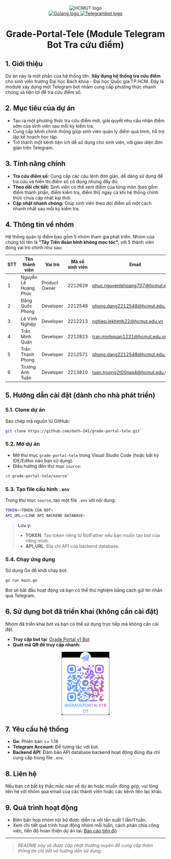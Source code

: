<div align="center">
   <img src="https://hcmut.edu.vn/img/nhanDienThuongHieu/bk_name_en.png" alt="HCMUT logo" width="700">
</div>
<div align="center">
  <a href="">
    <img src="https://cdn3d.iconscout.com/3d/free/thumb/free-golang-3d-icon-download-in-png-blend-fbx-gltf-file-formats--google-logo-go-programming-language-coding-lang-pack-logos-icons-7578004.png" alt="Golang logo" width="140" height="140">
    <img src="https://telegram-bot-sdk.com/img/hero-logo.png" alt="Telegrambot logo" width="140" height="140">
  </a>
  <h1 align="center"> Grade-Portal-Tele (Module Telegram Bot Tra cứu điểm)</h1>
</div>

## 1. Giới thiệu

Dự án này là một phần của hệ thống lớn: **Xây dựng hệ thống tra cứu điểm** cho sinh viên trường Đại học Bách khoa - Đại học Quốc gia TP.HCM. Đây là module xây dựng một Telegram bot nhằm cung cấp phương thức nhanh chóng và tiện lợi để tra cứu điểm số.

## 2. Mục tiêu của dự án

- Tạo ra một phương thức tra cứu điểm mới, giải quyết nhu cầu nhận điểm sớm của sinh viên sau mỗi kỳ kiểm tra.
- Cung cấp kênh chính thống giúp sinh viên quản lý điểm quá trình, hỗ trợ lập kế hoạch học tập.
- Trở thành một kênh tiện ích dễ sử dụng cho sinh viên, với giao diện đơn giản trên Telegram.

## 3. Tính năng chính

- **Tra cứu điểm số:** Cung cấp các câu lệnh đơn giản, dễ dàng sử dụng để tra cứu và hiển thị điểm số cô đọng nhưng đầy đủ.
- **Theo dõi chi tiết:** Sinh viên có thể xem điểm của từng môn (bao gồm điểm thành phần, điểm kiểm tra, điểm thi) ngay cả khi hệ thống chính thức chưa cập nhật kịp thời.
- **Cập nhật nhanh chóng:** Giúp sinh viên theo dõi điểm số một cách nhanh nhất sau mỗi kỳ kiểm tra.

## 4. Thông tin về nhóm

Hệ thống quản lý điểm bao gồm 5 nhóm tham gia phát triển. Nhóm của chúng tôi tên là **"Tây Tiến đoàn binh không mọc tóc"**, với 5 thành viên đóng vai trò chính như sau:

| STT | Tên thành viên           | Vai trò         | Mã số sinh viên | Email                                                     | GitHub                                       |
|-----|--------------------------|-----------------|-----------------|-----------------------------------------------------------|----------------------------------------------|
| 1   | Nguyễn Lê Hoàng Phúc     | Product Owner   | 2212629         | [phuc.nguyenlehoang707@hcmut.edu.vn](mailto:phuc.nguyenlehoang707@hcmut.edu.vn) | [Huangfu1204](https://github.com/Huangfu1204) |
| 2   | Đặng Quốc Phong          | Developer       | 2212548         | [phong.dang2212548@hcmut.edu.vn](mailto:phong.dang2212548@hcmut.edu.vn)         | [phongdang17183](https://github.com/phongdang17183) |
| 3   | Lê Vĩnh Nghiệp           | Developer       | 2212213         | [nghiep.lekhmtk22@hcmut.edu.vn](mailto:nghiep.lekhmtk22@hcmut.edu.vn)           | [vinhnghiep0811](https://github.com/vinhnghiep0811) |
| 4   | Trần Minh Quân           | Developer       | 2212823         | [tran.minhquan1221@hcmut.edu.vn](mailto:tran.minhquan1221@hcmut.edu.vn)         | [Dopalan](https://github.com/Dopalan)         |
| 5   | Trần Thanh Phong         | Developer       | 2212571         | [phong.dang2212548@hcmut.edu.vn](mailto:phong.dang2212548@hcmut.edu.vn)         | [Rabbit-204](https://github.com/rabbit-204)   |
| 6   | Trương Anh Tuấn          | Developer       | 2213810         | [tuan.truong2t00nas4@hcmut.edu.vn](mailto:tuan.truong2t00nas4@hcmut.edu.vn)     | [tuntrng](https://github.com/tuntrng)         |

## 5. Hướng dẫn cài đặt (dành cho nhà phát triển)

### 5.1. Clone dự án

Sao chép mã nguồn từ GitHub:

```bash
git clone https://github.com/dath-241/grade-portal-tele.git`
```

### 5.2. Mở dự án

- Mở thư mục `grade-portal-tele` trong Visual Studio Code (hoặc bất kỳ IDE/Editor nào bạn sử dụng).
- Điều hướng đến thư mục `source`:

```bash
cd grade-portal-tele/source`
```

### 5.3. Tạo file cấu hình `.env`

Trong thư mục `source`, tạo một file `.env` với nội dung:

```bash
TOKEN=<TOKEN CỦA BOT>
API_URL=<LINK API BACKEND DATABASE>
```

> **Lưu ý:**
>
> - **TOKEN**: Tạo token riêng từ BotFather nếu bạn muốn tạo bot của riêng mình.
> - **API_URL**: Địa chỉ API của backend database.

### 5.4. Chạy ứng dụng

Sử dụng Go để khởi chạy bot:

```bash
go run main.go
```

Bot sẽ bắt đầu hoạt động và bạn có thể thử nghiệm bằng cách gửi tin nhắn qua Telegram.

## 6. Sử dụng bot đã triển khai (không cần cài đặt)

Nhóm đã triển khai bot và bạn có thể sử dụng trực tiếp mà không cần cài đặt.

- **Truy cập bot tại**: [Grade Portal v1 Bot](https://t.me/Gradeportalv1BOT)
- **Quét mã QR để truy cập nhanh:**

<div align="center">
  <img src="report/img/QR_TelegramBot.jpg" alt="QR Code Telegram Bot" width="150" />
</div>

## 7. Yêu cầu hệ thống

- **Go**: Phiên bản >= 1.18
- **Telegram Account**: Để tương tác với bot.
- **Backend API**: Đảm bảo API database backend hoạt động đúng địa chỉ cung cấp trong file `.env`.

## 8. Liên hệ

Nếu bạn có bất kỳ thắc mắc nào về dự án hoặc muốn đóng góp, vui lòng liên hệ với nhóm qua email của các thành viên hoặc các kênh liên lạc khác.

## 9. Quá trình hoạt động

- Biên bản họp nhóm nội bộ được diễn ra với tần suất 1 lần/1 tuần.
- Xem chi tiết quá trình hoạt động nhóm mỗi tuần, cách phân chia công việc, tiến độ hoàn thiện dự án tại: [Báo cáo tiến độ](https://github.com/dath-241/grade-portal-tele/blob/main/report/Gerneral_Report.md)

---

> *README này sẽ được cập nhật thường xuyên để cung cấp thêm thông tin chi tiết và hướng dẫn sử dụng.*
